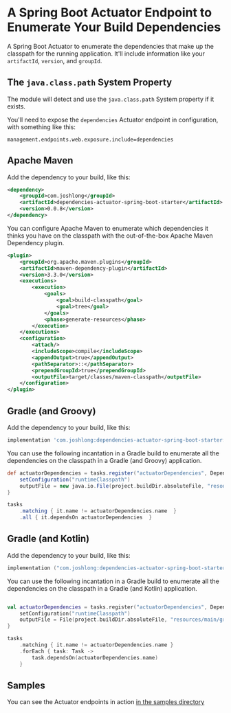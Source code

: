# A Spring Boot Actuator Endpoint to Enumerate Your Build Dependencies   

A Spring Boot Actuator to enumerate the dependencies that make up the classpath for the running application. 
It'll include information like your `artifactId`, `version`, and `groupId`.

## The `java.class.path` System Property

The module will detect and use the `java.class.path` System property if it exists.

You'll need to expose the `dependencies` Actuator endpoint in configuration, with something like this: 

```properties
management.endpoints.web.exposure.include=dependencies
```

## Apache Maven 

Add the dependency to your build, like this: 

```xml
<dependency>
    <groupId>com.joshlong</groupId>
    <artifactId>dependencies-actuator-spring-boot-starter</artifactId>
    <version>0.0.8</version>
</dependency>
```


You can configure Apache Maven to enumerate which dependencies it thinks you have on the classpath with the out-of-the-box Apache Maven Dependency plugin.

```xml
<plugin>
    <groupId>org.apache.maven.plugins</groupId>
    <artifactId>maven-dependency-plugin</artifactId>
    <version>3.3.0</version>
    <executions>
        <execution>
            <goals>
                <goal>build-classpath</goal>
                <goal>tree</goal>
            </goals>
            <phase>generate-resources</phase>
        </execution>
    </executions>
    <configuration>
        <attach/>
        <includeScope>compile</includeScope>
        <appendOutput>true</appendOutput>
        <pathSeparator>::</pathSeparator>
        <prependGroupId>true</prependGroupId>
        <outputFile>target/classes/maven-classpath</outputFile>
    </configuration>
</plugin>
```


## Gradle (and Groovy) 

Add the dependency to your build, like this:

```groovy
implementation 'com.joshlong:dependencies-actuator-spring-boot-starter:0.0.8'
```

You can use the following incantation in a Gradle build to enumerate all the dependencies on the classpath in a Gradle (and Groovy) application.


```groovy
def actuatorDependencies = tasks.register("actuatorDependencies", DependencyReportTask) {
    setConfiguration("runtimeClasspath")
    outputFile = new java.io.File(project.buildDir.absoluteFile, "resources/main/gradle-classpath")
}

tasks
    .matching { it.name != actuatorDependencies.name  }
    .all { it.dependsOn actuatorDependencies  }

```

## Gradle (and Kotlin)

Add the dependency to your build, like this:

```kotlin
implementation ("com.joshlong:dependencies-actuator-spring-boot-starter:0.0.8") 
```

You can use the following incantation in a Gradle build to enumerate all the dependencies on the classpath in a Gradle (and Kotlin) application.

```kotlin 

val actuatorDependencies = tasks.register("actuatorDependencies", DependencyReportTask::class.java) {
    setConfiguration("runtimeClasspath")
    outputFile = File(project.buildDir.absoluteFile, "resources/main/gradle-classpath")
}

tasks
    .matching { it.name != actuatorDependencies.name }
    .forEach { task: Task ->
        task.dependsOn(actuatorDependencies.name)
    }

```

## Samples 

You can see the Actuator endpoints in action [in the samples directory](/samples/)